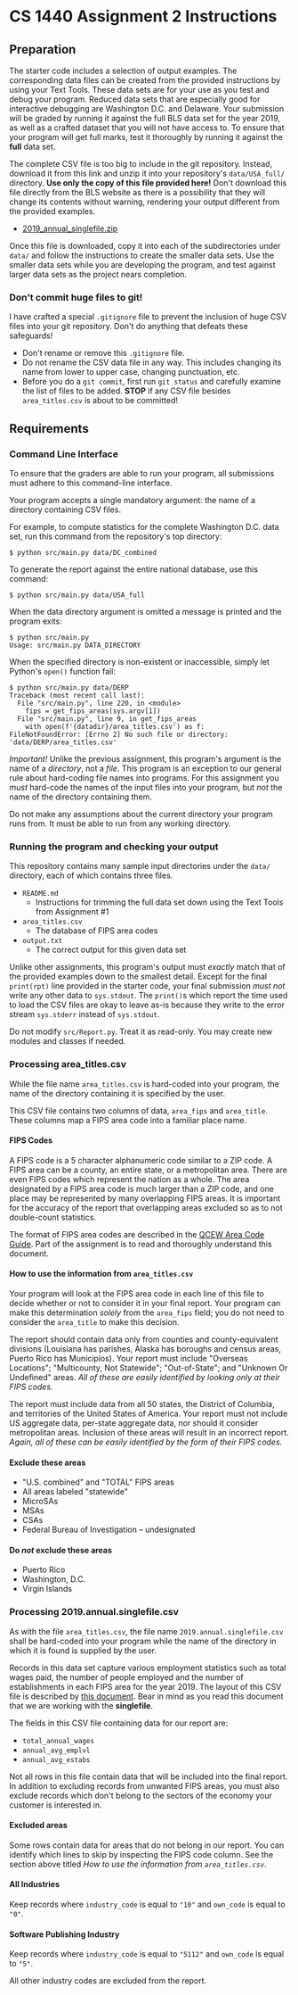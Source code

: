 # CS 1440 Assignment 2 Instructions

## Preparation

The starter code includes a selection of output examples.  The corresponding
data files can be created from the provided instructions by using your Text
Tools.  These data sets are for your use as you test and debug your program.
Reduced data sets that are especially good for interactive debugging are
Washington D.C. and Delaware.  Your submission will be graded by running it
against the full BLS data set for the year 2019, as well as a crafted dataset
that you will not have access to.  To ensure that your program will get full
marks, test it thoroughly by running it against the **full** data set.

The complete CSV file is too big to include in the git repository.  Instead,
download it from this link and unzip it into your repository's `data/USA_full/`
directory.  **Use only the copy of this file provided here!**  Don't download
this file directly from the BLS website as there is a possibility that they
will change its contents without warning, rendering your output different from
the provided examples.

* [2019_annual_singlefile.zip](https://gitlab.cs.usu.edu/erik.falor/cs1440-falor-erik-assn2/uploads/8703b867882ff67788c59129620064f5/2019_annual_singlefile.zip)

Once this file is downloaded, copy it into each of the subdirectories under
`data/` and follow the instructions to create the smaller data sets.  Use the
smaller data sets while you are developing the program, and test against larger
data sets as the project nears completion.


### Don't commit huge files to git!

I have crafted a special `.gitignore` file to prevent the inclusion of huge CSV
files into your git repository.  Don't do anything that defeats these
safeguards!

* Don't rename or remove this `.gitignore` file.
* Do not rename the CSV data file in any way. This includes changing its name
  from lower to upper case, changing punctuation, etc.
* Before you do a `git commit`, first run `git status` and carefully examine
  the list of files to be added.  **STOP** if any CSV file besides
  `area_titles.csv` is about to be committed!


## Requirements

### Command Line Interface

To ensure that the graders are able to run your program, all submissions must
adhere to this command-line interface.

Your program accepts a single mandatory argument: the name of a directory
containing CSV files.

For example, to compute statistics for the complete Washington D.C. data set,
run this command from the repository's top directory:

```
$ python src/main.py data/DC_combined
```

To generate the report against the entire national database, use this command:

```
$ python src/main.py data/USA_full
```

When the data directory argument is omitted a message is printed and the
program exits:

```
$ python src/main.py
Usage: src/main.py DATA_DIRECTORY
```

When the specified directory is non-existent or inaccessible, simply let Python's `open()` function fail:

```
$ python src/main.py data/DERP
Traceback (most recent call last):
  File "src/main.py", line 220, in <module>
    fips = get_fips_areas(sys.argv[1])
  File "src/main.py", line 9, in get_fips_areas
    with open(f'{datadir}/area_titles.csv') as f:
FileNotFoundError: [Errno 2] No such file or directory: 'data/DERP/area_titles.csv'
```

*Important!* Unlike the previous assignment, this program's argument is the
name of a *directory*, not a *file*.  This program is an exception to our
general rule about hard-coding file names into programs.  For this assignment
you *must* hard-code the names of the input files into your program, but *not*
the name of the directory containing them.

Do not make any assumptions about the current directory your program runs from.
It must be able to run from any working directory.


### Running the program and checking your output

This repository contains many sample input directories under the `data/`
directory, each of which contains three files.

*   `README.md`
    -   Instructions for trimming the full data set down using the Text Tools
        from Assignment #1
*   `area_titles.csv`
    -   The database of FIPS area codes
*   `output.txt`
    -   The correct output for this given data set

Unlike other assignments, this program's output must *exactly* match that of
the provided examples down to the smallest detail.  Except for the final
`print(rpt)` line provided in the starter code, your final submission *must
not* write any other data to `sys.stdout`.  The `print()`s which report the
time used to load the CSV files are okay to leave as-is because they write to
the error stream `sys.stderr` instead of `sys.stdout`.

Do not modify `src/Report.py`. Treat it as read-only.  You may create new
modules and classes if needed.


### Processing area_titles.csv

While the file name `area_titles.csv` is hard-coded into your program, the name
of the directory containing it is specified by the user.

This CSV file contains two columns of data, `area_fips` and `area_title`.
These columns map a FIPS area code into a familiar place name.


#### FIPS Codes

A FIPS code is a 5 character alphanumeric code similar to a ZIP code.  A FIPS
area can be a county, an entire state, or a metropolitan area.  There are even
FIPS codes which represent the nation as a whole.  The area designated by a FIPS
area code is much larger than a ZIP code, and one place may be represented by
many overlapping FIPS areas. It is important for the accuracy of the report
that overlapping areas excluded so as to not double-count statistics.

The format of FIPS area codes are described in the [QCEW Area Code
Guide](https://data.bls.gov/cew/doc/titles/area/area_guide.htm).  Part of the
assignment is to read and thoroughly understand this document.


#### How to use the information from `area_titles.csv`

Your program will look at the FIPS area code in each line of this file to
decide whether or not to consider it in your final report.  Your program can
make this determination *solely* from the `area_fips` field; you do not need to
consider the `area_title` to make this decision.

The report should contain data only from counties and county-equivalent
divisions (Louisiana has parishes, Alaska has boroughs and census areas, Puerto
Rico has Municipios).  Your report must include "Overseas Locations";
"Multicounty, Not Statewide"; "Out-of-State"; and "Unknown Or Undefined" areas.
*All of these are easily identified by looking only at their FIPS codes.*

The report must include data from all 50 states, the District of Columbia, and
territories of the United States of America. Your report must not include US
aggregate data, per-state aggregate data, nor should it consider metropolitan
areas. Inclusion of these areas will result in an incorrect report.  *Again, all
of these can be easily identified by the form of their FIPS codes.*


#### Exclude these areas
* "U.S. combined" and "TOTAL" FIPS areas
* All areas labeled "statewide"
* MicroSAs
* MSAs
* CSAs
* Federal Bureau of Investigation – undesignated


#### Do *not* exclude these areas
* Puerto Rico
* Washington, D.C.
* Virgin Islands



### Processing 2019.annual.singlefile.csv

As with the file `area_titles.csv`, the file name `2019.annual.singlefile.csv`
shall be hard-coded into your program while the name of the directory in which
it is found is supplied by the user.

Records in this data set capture various employment statistics such as total
wages paid, the number of people employed and the number of establishments in
each FIPS area for the year 2019.  The layout of this CSV file is described by
[this document](https://data.bls.gov/cew/doc/layouts/csv_annual_layout.htm).
Bear in mind as you read this document that we are working with the
**singlefile**.

The fields in this CSV file containing data for our report are:

*   `total_annual_wages`
*   `annual_avg_emplvl`
*   `annual_avg_estabs`

Not all rows in this file contain data that will be included into the final
report.  In addition to excluding records from unwanted FIPS areas, you must
also exclude records which don't belong to the sectors of the economy your
customer is interested in.

#### Excluded areas

Some rows contain data for areas that do not belong in our report.  You can
identify which lines to skip by inspecting the FIPS code column.  See the
section above titled *How to use the information from `area_titles.csv`*.


#### All Industries

Keep records where `industry_code` is equal to `"10"` and `own_code` is equal to `"0"`.


#### Software Publishing Industry

Keep records where `industry_code` is equal to `"5112"` and `own_code` is equal to `"5"`.

All other industry codes are excluded from the report.
